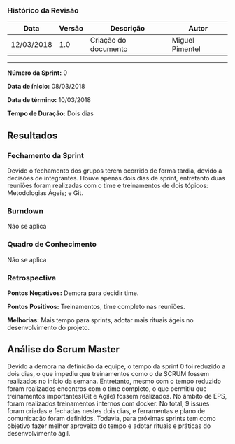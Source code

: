 ### Histórico da Revisão
| Data | Versão | Descrição | Autor |
|---|---|---|---|
| 12/03/2018| 1.0 |Criação do documento | Miguel Pimentel |
-------------------------------------------------------------------------------------------------

**Número da Sprint:** 0

**Data de ínicio:** 08/03/2018

**Data de término:** 10/03/2018

**Tempo de Duração:** Dois dias

## **Resultados**

### **Fechamento da Sprint**

Devido o fechamento dos grupos terem ocorrido de forma tardia, devido a decisões de integrantes. Houve apenas dois dias de sprint, entretanto duas reuniões foram realizadas com o time e treinamentos de dois tópicos: Metodologias Ágeis; e Git.

### **Burndown**

Não se aplica

### **Quadro de Conhecimento**

Não se aplica

### **Retrospectiva**

**Pontos Negativos:** Demora para decidir time.

**Pontos Positivos:** Treinamentos, time completo nas reuniões.

**Melhorias:** Mais tempo para sprints, adotar mais rituais ágeis no desenvolvimento do projeto.


## **Análise do Scrum Master**

Devido a demora na definicão da equipe, o tempo da sprint 0 foi reduzido a dois dias, o que impediu que treinamentos como o de SCRUM fossem realizados no início da semana. Entretanto, mesmo com o tempo reduzido foram realizados encontros com o time completo, o que permitiu que treinamentos importantes(Git e Agile) fossem realizados. No âmbito de EPS, foram realizados treinamentos internos com docker. No total, 9 issues foram criadas e fechadas nestes dois dias, e ferramentas e plano de comunicacão foram definidos. Todavia, para próximas sprints tem como objetivo fazer melhor aproveito do tempo e adotar rituais e práticas do desenvolvimento ágil.
